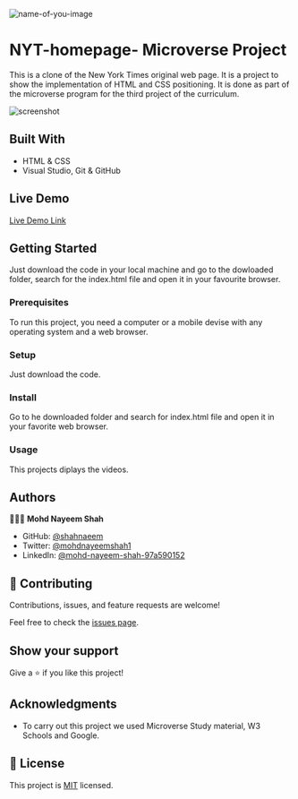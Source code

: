 
![name-of-you-image](https://img.shields.io/badge/Microverse-blueviolet)

# NYT-homepage- Microverse Project

This is a clone of the New York Times original web page. It is a project to show the implementation of HTML and CSS positioning. It is done as part of the microverse program for the third project of the curriculum.

![screenshot](./assets/screenshot.png)


## Built With

- HTML & CSS
- Visual Studio, Git & GitHub


## Live Demo

[Live Demo Link](https://shahnaeem.github.io/NYT-homepage/)


## Getting Started

Just download the code in your local machine and go to the dowloaded folder, search for the index.html file and open it in your favourite browser.

### Prerequisites
To run this project, you need a computer or a mobile devise with any operating system and a web browser.
### Setup
Just download the code.
### Install
Go to he downloaded folder and search for index.html file and open it in your favorite web browser.
### Usage
This projects diplays the videos.


## Authors

👨🏻‍💻 **Mohd Nayeem Shah**
- GitHub: [@shahnaeem](https://github.com/shahnaeem)
- Twitter: [@mohdnayeemshah1](https://twitter.com/MOHDNAYEEMSHAH1)
- LinkedIn: [@mohd-nayeem-shah-97a590152](https://linkedin.com/in/mohd-nayeem-shah-97a590152)


## 🤝 Contributing

Contributions, issues, and feature requests are welcome!

Feel free to check the [issues page](https://github.com/shahnaeem/NYT-homepage/issues).


## Show your support

Give a ⭐️ if you like this project!


## Acknowledgments

- To carry out this project we used Microverse Study material, W3 Schools and Google.


## 📝 License

This project is [MIT](LICENSE.md/) licensed.
